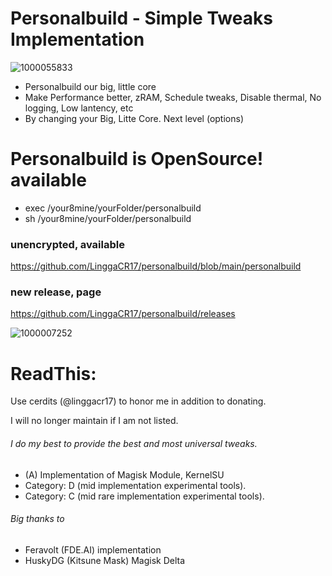 # Personalbuild - Simple Tweaks Implementation

![1000055833](https://github.com/LinggaCR17/personalbuild/assets/43074091/ed8bb6b7-fd6b-4b6d-996f-38dae3d420fd)

- Personalbuild our big, little core
- Make Performance better, zRAM, Schedule tweaks, Disable thermal, No logging, Low lantency, etc
- By changing your Big, Litte Core. Next level (options)

# Personalbuild is OpenSource! available

+ exec /your8mine/yourFolder/personalbuild
+ sh /your8mine/yourFolder/personalbuild

### unencrypted, available ###
https://github.com/LinggaCR17/personalbuild/blob/main/personalbuild

### new release, page ###
https://github.com/LinggaCR17/personalbuild/releases

![1000007252](https://github.com/LinggaCR17/personalbuild/assets/43074091/c92f8190-659a-43a8-b2c3-f6950bfa3252)

# ReadThis:
Use cerdits (@linggacr17) to honor me in addition to donating.

I will no longer maintain if I am not listed.

###### I do my best to provide the best and most universal tweaks.

- (A) Implementation of Magisk Module, KernelSU
- Category: D (mid implementation experimental tools).
- Category: C (mid rare implementation experimental tools).

###### Big thanks to
* Feravolt (FDE.AI) implementation
* HuskyDG (Kitsune Mask) Magisk Delta
